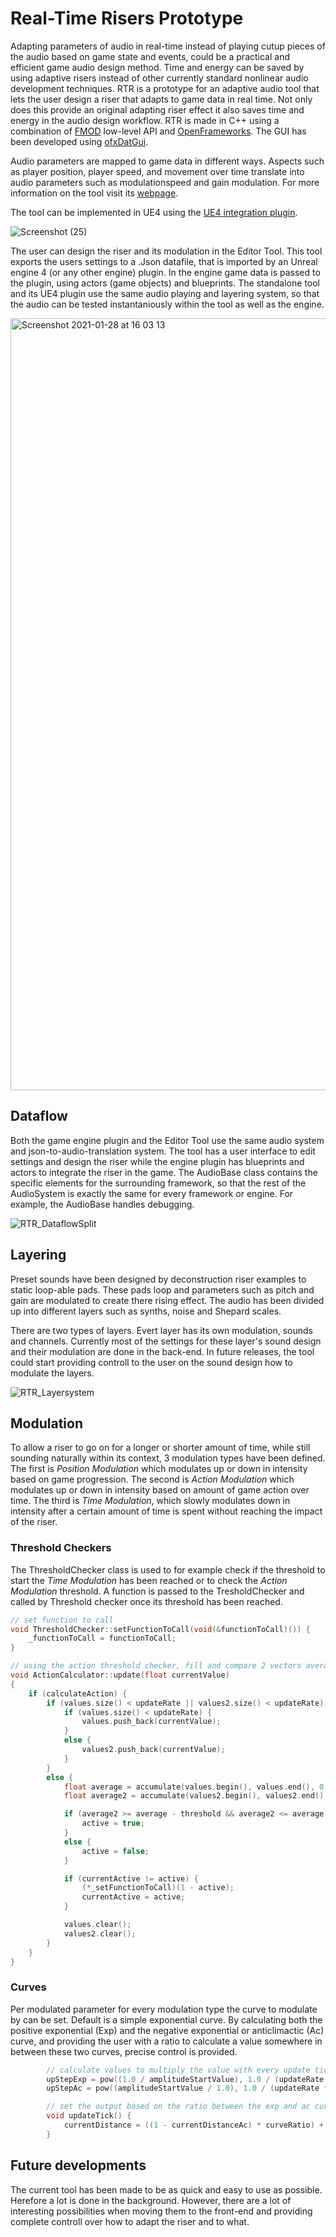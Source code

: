 # Real-Time Risers Prototype
Adapting parameters of audio in real-time instead of playing cutup pieces of the audio based on game state and events, could be a practical and efficient game audio design method. Time and energy can be saved by using adaptive risers instead of other currently standard nonlinear audio development techniques. RTR is a prototype for an adaptive audio tool that lets the user design a riser that adapts to game data in real time. Not only does this provide an original adapting riser effect it also saves time and energy in the audio design workflow. RTR is made in C++ using a combination of [FMOD](https://fmod.com/) low-level API and [OpenFrameworks](https://openframeworks.cc/). The GUI has been developed using [ofxDatGui](https://github.com/braitsch/ofxDatGui).

Audio parameters are mapped to game data in different ways. Aspects such as player position, player speed, and movement over time translate into audio parameters such as modulationspeed and gain modulation. For more information on the tool visit its [webpage](http://sdkoning.com/PF/RTR.html).

The tool can be implemented in UE4 using the [UE4 integration plugin](https://github.com/StijndeK/RTR_UE4Integration).

![Screenshot (25)](https://user-images.githubusercontent.com/31696336/107762003-9a523700-6d2c-11eb-8367-d1198573482b.png)

The user can design the riser and its modulation in the Editor Tool. This tool exports the users settings to a .Json datafile, that is imported by an Unreal engine 4 (or any other engine) plugin. In the engine game data is passed to the plugin, using actors (game objects) and blueprints. The standalone tool and its UE4 plugin use the same audio playing and layering system, so that the audio can be tested instantaniously within the tool as well as the engine.

<img width="1235" alt="Screenshot 2021-01-28 at 16 03 13" src="https://user-images.githubusercontent.com/31696336/106205781-55bc8c80-61bf-11eb-9aab-bfdd4743eaab.png">

## Dataflow
Both the game engine plugin and the Editor Tool use the same audio system and json-to-audio-translation system. The tool has a user interface to edit settings and design the riser while the engine plugin has blueprints and actors to integrate the riser in the game. The AudioBase class contains the specific elements for the surrounding framework, so that the rest of the AudioSystem is exactly the same for every framework or engine. For example, the AudioBase handles debugging.

![RTR_DataflowSplit](https://user-images.githubusercontent.com/31696336/104633126-fb8bd980-569e-11eb-92f6-6616ba3970e0.png)

## Layering
Preset sounds have been designed by deconstruction riser examples to static loop-able pads. These pads loop and parameters such as pitch and gain are modulated to create there rising effect. The audio has been divided up into different layers such as synths, noise and Shepard scales.

There are two types of layers. Evert layer has its own modulation, sounds and channels. Currently most of the settings for these layer's sound design and their modulation are done in the back-end. In future releases, the tool could start providing controll to the user on the sound design how to modulate the layers. 

![RTR_Layersystem](https://user-images.githubusercontent.com/31696336/104494075-41c93600-55d6-11eb-9480-007c5f8846e3.png)

## Modulation
To allow a riser to go on for a longer or shorter amount of time, while still sounding naturally within its context, 3 modulation types have been defined. The first is *Position Modulation* which modulates up or down in intensity based on game progression. The second is *Action Modulation* which modulates up or down in intensity based on amount of game action over time. The third is *Time Modulation*, which slowly modulates down in intensity after a certain amount of time is spent without reaching the impact of the riser. 

### Threshold Checkers
The ThresholdChecker class is used to for example check if the threshold to start the *Time Modulation* has been reached or to check the *Action Modulation* threshold. A function is passed to the TresholdChecker and called by Threshold checker once its threshold has been reached.

```C++
// set function to call
void ThresholdChecker::setFunctionToCall(void(&functionToCall)()) {
	_functionToCall = functionToCall;
}

// using the action threshold checker, fill and compare 2 vectors averages, and call function when threshold has been reached
void ActionCalculator::update(float currentValue)
{
	if (calculateAction) {
		if (values.size() < updateRate || values2.size() < updateRate) {
			if (values.size() < updateRate) {
				values.push_back(currentValue);
			}
			else {
				values2.push_back(currentValue);
			}
		}
		else {
			float average = accumulate(values.begin(), values.end(), 0.0) / updateRate;
			float average2 = accumulate(values2.begin(), values2.end(), 0.0) / updateRate;

			if (average2 >= average - threshold && average2 <= average + threshold && average + average2 != 0) {
				active = true;
			}
			else {
				active = false;
			}

			if (currentActive != active) {
				(*_setFunctionToCall)(1 - active);
				currentActive = active;
			}

			values.clear();
			values2.clear();
		}
	}
}
```

### Curves
Per modulated parameter for every modulation type the curve to modulate by can be set. Default is a simple exponential curve. By calculating both the positive exponential (Exp) and the negative exponential or anticlimactic (Ac) curve, and providing the user with a ratio to calculate a value somewhere in between these two curves, precise control is provided.
```C++
        // calculate values to multiply the value with every update tick
		upStepExp = pow((1.0 / amplitudeStartValue), 1.0 / (updateRate * attackUpSec));
		upStepAc = pow((amplitudeStartValue / 1.0), 1.0 / (updateRate * attackUpSec));

        // set the output based on the ratio between the exp and ac curve
        void updateTick() {
            currentDistance = ((1 - currentDistanceAc) * curveRatio) + (currentDistanceExp * (1 - curveRatio));
        }
```

## Future developments
The current tool has been made to be as quick and easy to use as possible. Herefore a lot is done in the background. However, there are a lot of interesting possibilities when moving them to the front-end and providing complete controll over how to adapt the riser and to what. 
